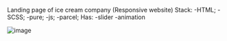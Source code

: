 Landing page of ice cream company (Responsive website)
Stack: 
 -HTML; 
 -SCSS;
 -pure;
 -js; 
 -parcel;
Has: 
 -slider 
 -animation
 
 ![image](https://user-images.githubusercontent.com/92175747/185320177-08e7573d-0907-4521-89e2-38b3fe181d50.png)

